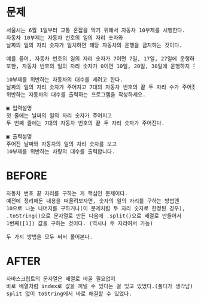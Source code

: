 # 문제

<pre>
서울시는 6월 1일부터 교통 혼잡을 막기 위해서 자동차 10부제를 시행한다. 
자동차 10부제는 자동차 번호의 일의 자리 숫자와 
날짜의 일의 자리 숫자가 일치하면 해당 자동차의 운행을 금지하는 것이다. 

예를 들어, 자동차 번호의 일의 자리 숫자가 7이면 7일, 17일, 27일에 운행하지 못한다. 
또한, 자동차 번호의 일의 자리 숫자가 0이면 10일, 20일, 30일에 운행하지 못한다.

10부제를 위반하는 자동차의 대수를 세려고 한다. 
날짜의 일의 자리 숫자가 주어지고 7대의 자동차 번호의 끝 두 자리 수가 주어졌을 때 
위반하는 자동차의 대수를 출력하는 프로그램을 작성하세요.

▣ 입력설명
첫 줄에는 날짜의 일의 자리 숫자가 주어지고 
두 번째 줄에는 7대의 자동차 번호의 끝 두 자리 숫자가 주어진다. 

▣ 출력설명
주어진 날짜와 자동차의 일의 자리 숫자를 보고 
10부제를 위반하는 차량의 대수를 출력합니다.
</pre>

# BEFORE

<pre>
자동차 번호 끝 자리를 구하는 게 핵심인 문제이다.
예전에 정리해둔 내용을 떠올려보자면, 숫자의 일의 자리를 구하는 방법엔
10으로 나눈 나머지를 구하거나(이 문제처럼 두 자리 숫자로 한정된 경우), 
.toString()으로 문자열로 만든 다음에 .split()으로 배열로 만들어서
1번째([1]) 값을 구하는 것이다. (역시나 두 자리여서 가능)

두 가지 방법을 모두 써서 풀어본다.
</pre>

# AFTER

<pre>
자바스크립트의 문자열은 배열로 바꿀 필요없이
바로 배열처럼 index로 값을 꺼낼 수 있다는 걸 잊고 있었다.(풀다가 생각남)
split 없이 toString에서 바로 해결할 수 있었다.
</pre>
